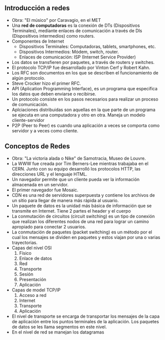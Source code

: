 ## Introducción a redes
  - Obra: "El músico" por Caravagio, en el MET
  - Una **red de computadoras** es la conexión de DTs (Dispositivos Terminales), mediante enlaces de comunicación a través de DIs (Dispositivos intermedios) como routers.
  - Componentes de Internet
    - Dispositivos Terminales: Computadoras, tablets, smartphones, etc.
    - Dispositivos Intermedios: Módem, switch, router.
    - Enlaces de comunicación: ISP (Internet Service Provider)
  - Los datos se transfieren por paquetes, a través de routers y switches.
  - El protocolo TCP/IP fue desarrollado por Vinton Cerf y Robert Kahn.
  - Los RFC son documentos en los que se describen el funcionamiento de algún protocolo.
  - Steve Crocker hizo el primer RFC.
  - API (Aplication Programming Interface), es un programa que especifica los datos que deben enviarse o recibirse.
  - Un protocolo consiste en los pasos necesarios para realizar un proceso de comunicación.
  - Aplciaciones distribuidas son aquellas en la que parte de un programa se ejecuta en una computadora y otro en otra. Maneja un modelo cliente-servidor
  - P2P (Peer to Peer) es cuando una aplicación a veces se comporta como servidor y a veces como cliente.
## Conceptos de Redes
  - Obra: "La victoria alada o Nike" de Samotracia, Museo de Louvre.
  - La WWW fue creada por Tim Berners-Lee mientras trabajaba en el CERN. Junto con su equipo desarrolló los protocolos HTTP, las direcciones URL y el lenguaje HTML.
  - Un navegador permite que un cliente pueda ver la información almacenada en un servidor.
  - El primer navegador fue Mosaic.
  - CDN es una red de servidores superpuesta y contiene los archivos de un sitio para llegar de manera más rápida al usuario.
  - Un paquete de datos es la unidad más básica de información que se transmite en Internet. Tiene 2 partes el header y el cuerpo
  - La conmutación de circuitos (circuit switching) es un tipo de conexión que realizan los diferentes nodos de una red para lograr un camino apropiado para conectar 2 usuarios.
  - La conmutación de paquetes (packet switching) es un método por el cual los mensajes se dividen en paquetes y estos viajan por una o varias trayectorias.
  - Capas del nivel OSI
    1. Físico
    2. Enlace de datos
    3. Red
    4. Transporte
    5. Sesión
    6. Presentación
    7. Aplicación
  - Capas de model TCP/IP
    1. Acceso a red
    2. Internet
    3. Transporte
    4. Aplicación
  - El nivel de transporte se encarga de transportar los mensajes de la capa de aplicación entre los puntos terminales de la aplicación. Los paquetes de datos se les llama segmentos en este nivel.
  - En el nivel de red se manejan los datagramas
